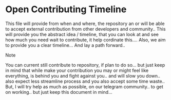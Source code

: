 # Open Contributing Timeline

This file will provide from when and where, the repository an or will be able to accept external contribution from other developers and community.. 
This will provide you the abstract idea / timeline, that you can look at and see how much you need wait to contribute, it help cordinate this....
Also, we aim to provide you a clear timeline... And lay a path forward..

> [!NOTE]
> You can current still contribute to repository, if plan to do so... but just keep in mind that while make your contribution you may or might feel like everything,
> is behind you and fight against you.. and will slow you down.. also expect less streamline process and you also accept some time waste.. But, I will try help as much as possible,
> on our telegram community.. to get on working.. but just keep this document in mind...

